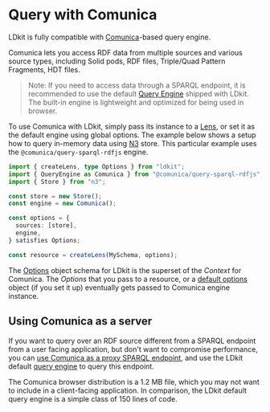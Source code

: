 # Query with Comunica

LDkit is fully compatible with [Comunica](https://comunica.dev/)-based query
engine.

Comunica lets you access RDF data from multiple sources and various source
types, including Solid pods, RDF files, Triple/Quad Pattern Fragments, HDT
files.

> Note: If you need to access data through a SPARQL endpoint, it is recommended
> to use the default [Query Engine](../components/query-engine) shipped with
> LDkit. The built-in engine is lightweight and optimized for being used in
> browser.

To use Comunica with LDkit, simply pass its instance to a
[Lens](../components/lens), or set it as the default engine using global
options. The example below shows a setup how to query in-memory data using
[N3](https://github.com/rdfjs/N3.js/) store. This particular example uses the
`@comunica/query-sparql-rdfjs` engine.

```ts
import { createLens, type Options } from "ldkit";
import { QueryEngine as Comunica } from "@comunica/query-sparql-rdfjs";
import { Store } from "n3";

const store = new Store();
const engine = new Comunica();

const options = {
  sources: [store],
  engine,
} satisfies Options;

const resource = createLens(MySchema, options);
```

The [Options](../components/options) object schema for LDkit is the superset of
the _Context_ for Comunica. The _Options_ that you pass to a resource, or a
[default options](../components/options) object (if you set it up) eventually
gets passed to Comunica engine instance.

## Using Comunica as a server

If you want to query over an RDF source different from a SPARQL endpoint from a
user facing application, but don't want to compromise performance, you can
[use Comunica as a proxy SPARQL endpoint](https://comunica.dev/docs/query/getting_started/setup_endpoint/),
and use the LDkit default [query engine](../components/query-engine) to query
this endpoint.

The Comunica browser distribution is a 1.2 MB file, which you may not want to
include in a client-facing application. In comparison, the LDkit default query
engine is a simple class of 150 lines of code.
